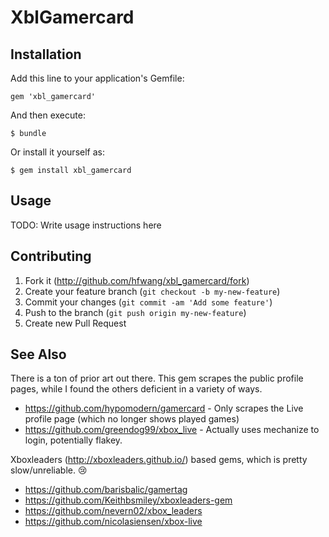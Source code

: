 # XblGamercard



## Installation

Add this line to your application's Gemfile:

    gem 'xbl_gamercard'

And then execute:

    $ bundle

Or install it yourself as:

    $ gem install xbl_gamercard

## Usage

TODO: Write usage instructions here

## Contributing

1. Fork it (http://github.com/hfwang/xbl_gamercard/fork)
2. Create your feature branch (`git checkout -b my-new-feature`)
3. Commit your changes (`git commit -am 'Add some feature'`)
4. Push to the branch (`git push origin my-new-feature`)
5. Create new Pull Request

## See Also

There is a ton of prior art out there. This gem scrapes the public profile pages, while I found the others deficient in a variety of ways.

* https://github.com/hypomodern/gamercard - Only scrapes the Live profile page (which no longer shows played games)
* https://github.com/greendog99/xbox_live - Actually uses mechanize to login, potentially flakey.

Xboxleaders (http://xboxleaders.github.io/) based gems, which is pretty slow/unreliable. :cry:
* https://github.com/barisbalic/gamertag
* https://github.com/Keithbsmiley/xboxleaders-gem
* https://github.com/nevern02/xbox_leaders
* https://github.com/nicolasiensen/xbox-live
